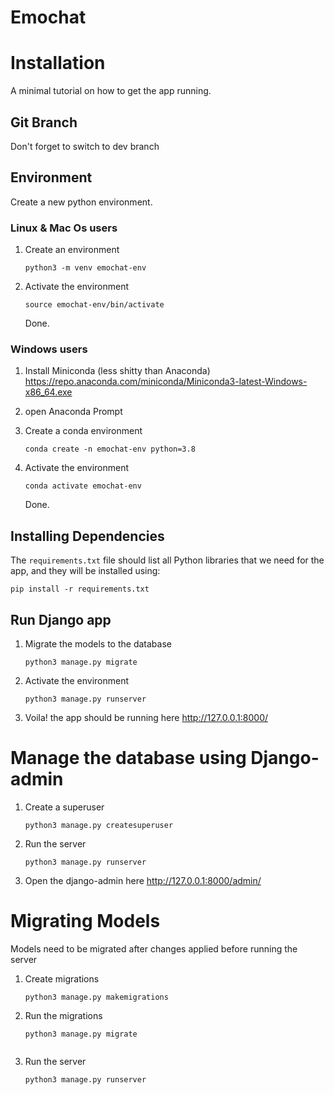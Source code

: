 # Emochat


# Installation
A minimal tutorial on how to get the app running.

## Git Branch

Don't forget to switch to dev branch


## Environment

Create a new python environment.
### Linux & Mac Os users

1) Create an environment

    ```
    python3 -m venv emochat-env
    ```
2) Activate the environment
    ```
    source emochat-env/bin/activate
    ```
    Done.

### Windows users

1) Install Miniconda (less shitty than Anaconda)
https://repo.anaconda.com/miniconda/Miniconda3-latest-Windows-x86_64.exe
2) open Anaconda Prompt

3) Create a conda environment

    ```
    conda create -n emochat-env python=3.8
    ```
2) Activate the environment
    ```
    conda activate emochat-env
    ```
    Done.

## Installing Dependencies


The `requirements.txt` file should list all Python libraries that we need for the app, and they will be installed using:

```
pip install -r requirements.txt
```

## Run Django app

1) Migrate the models to the database

    ```
    python3 manage.py migrate
    ```
2) Activate the environment
    ```
    python3 manage.py runserver
    ```
3) Voila! the app should be running here
    http://127.0.0.1:8000/
    

# Manage the database using Django-admin

1) Create a superuser
    ```
    python3 manage.py createsuperuser
    ```
2) Run the server
    ```
    python3 manage.py runserver
    ```
3) Open the django-admin here
    http://127.0.0.1:8000/admin/
    
# Migrating Models
Models need to be migrated after changes applied before running the server

1) Create migrations

    ```
    python3 manage.py makemigrations
    ```
2) Run the migrations
    ```
    python3 manage.py migrate
    ```
    ```
3) Run the server
    ```
    python3 manage.py runserver





